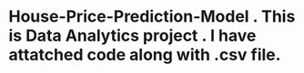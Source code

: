 # House-Price-Prediction-Model . This is Data Analytics project . I have attatched code along with .csv file.
